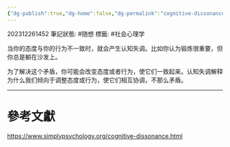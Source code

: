 ```yaml
---
{"dg-publish":true,"dg-home":false,"dg-permalink":"cognitive-dissonance","permalink":"/cognitive-dissonance/","dgPassFrontmatter":true}
---
```


202312261452
筆記狀態: #随想
標籤: #社会心理学

当你的态度与你的行为不一致时，就会产生认知失调。比如你认为锻炼很重要，但你总是躺在沙发上。

为了解决这个矛盾，你可能会改变态度或者行为，使它们一致起来。认知失调解释为什么我们倾向于调整态度或行为，使它们相互协调，不那么矛盾。

---
# 參考文獻

https://www.simplypsychology.org/cognitive-dissonance.html